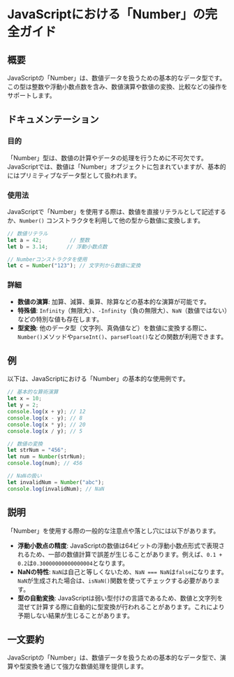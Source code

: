 <!--
Meta Description: # JavaScriptにおける「Number」の完全ガイド ## 概要 JavaScriptの「Number」は、数値データを扱うための基本的なデータ型です。この型は整数や浮動小数点数を含み、数値演算や数値の変換、比較などの操作をサポートします。 ## ドキュメンテーション ### 目的 「Num...
Meta Keywords: number, let, nan, console, log
-->

# JavaScriptにおける「Number」の完全ガイド

## 概要
JavaScriptの「Number」は、数値データを扱うための基本的なデータ型です。この型は整数や浮動小数点数を含み、数値演算や数値の変換、比較などの操作をサポートします。

## ドキュメンテーション
### 目的
「Number」型は、数値の計算やデータの処理を行うために不可欠です。JavaScriptでは、数値は「Number」オブジェクトに包まれていますが、基本的にはプリミティブなデータ型として扱われます。

### 使用法
JavaScriptで「Number」を使用する際は、数値を直接リテラルとして記述するか、`Number()` コンストラクタを利用して他の型から数値に変換します。

```javascript
// 数値リテラル
let a = 42;         // 整数
let b = 3.14;      // 浮動小数点数

// Numberコンストラクタを使用
let c = Number("123"); // 文字列から数値に変換
```

### 詳細
- **数値の演算**: 加算、減算、乗算、除算などの基本的な演算が可能です。
- **特殊値**: `Infinity`（無限大）、`-Infinity`（負の無限大）、`NaN`（数値ではない）などの特別な値も存在します。
- **型変換**: 他のデータ型（文字列、真偽値など）を数値に変換する際に、`Number()`メソッドや`parseInt()`、`parseFloat()`などの関数が利用できます。

## 例
以下は、JavaScriptにおける「Number」の基本的な使用例です。

```javascript
// 基本的な算術演算
let x = 10;
let y = 2;
console.log(x + y); // 12
console.log(x - y); // 8
console.log(x * y); // 20
console.log(x / y); // 5

// 数値の変換
let strNum = "456";
let num = Number(strNum);
console.log(num); // 456

// NaNの扱い
let invalidNum = Number("abc");
console.log(invalidNum); // NaN
```

## 説明
「Number」を使用する際の一般的な注意点や落とし穴には以下があります。

- **浮動小数点の精度**: JavaScriptの数値は64ビットの浮動小数点形式で表現されるため、一部の数値計算で誤差が生じることがあります。例えば、`0.1 + 0.2`は`0.30000000000000004`となります。
- **NaNの特性**: `NaN`は自己と等しくないため、`NaN === NaN`は`false`になります。`NaN`が生成された場合は、`isNaN()`関数を使ってチェックする必要があります。
- **型の自動変換**: JavaScriptは弱い型付けの言語であるため、数値と文字列を混ぜて計算する際に自動的に型変換が行われることがあります。これにより予期しない結果が生じることがあります。

## 一文要約
JavaScriptの「Number」は、数値データを扱うための基本的なデータ型で、演算や型変換を通じて強力な数値処理を提供します。